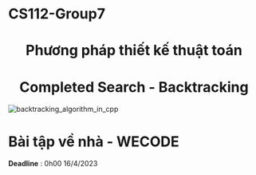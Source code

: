 # CS112-Group7

## 

<!-- Title -->
<h1 align="center"><b>Phương pháp thiết kế thuật toán</b></h1>
<h1 align="center"><b>Completed Search - Backtracking</b></h1>




![backtracking_algorithm_in_cpp](https://user-images.githubusercontent.com/88042242/229762228-cbb6ad6c-589f-4d73-8d49-ab810e9f7bf7.png)

# Bài tập về nhà - WECODE
**Deadline** : 0h00 16/4/2023
